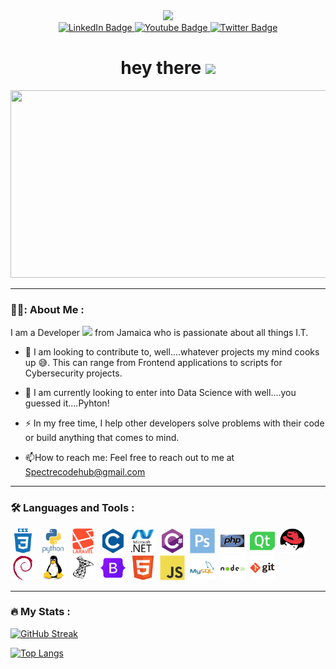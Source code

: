 <div id="header" align="center">
  <img src="https://media2.giphy.com/media/sC0Otv1hUm0BtrqNGp/200w.webp?cid=ecf05e47wzsguq23eou2z4z5wsre78kppmwxptcxt522kjji&rid=200w.webp&ct=s" width="100"/>
<div id="badges">
  <a href="your-linkedin-URL">
    <img src="https://img.shields.io/badge/LinkedIn-blue?style=for-the-badge&logo=linkedin&logoColor=white" alt="LinkedIn Badge"/>
  </a>
  <a href="your-youtube-URL">
    <img src="https://img.shields.io/badge/YouTube-red?style=for-the-badge&logo=youtube&logoColor=white" alt="Youtube Badge"/>
  </a>
  <a href="your-twitter-URL">
    <img src="https://img.shields.io/badge/Twitter-blue?style=for-the-badge&logo=twitter&logoColor=white" alt="Twitter Badge"/>
  </a>
</div>
<h1>
  hey there
  <img src="https://media.giphy.com/media/hvRJCLFzcasrR4ia7z/giphy.gif" width="30px"/>
  </h1>
  <div align="center">
  <img src="https://media.giphy.com/media/dWesBcTLavkZuG35MI/giphy.gif" width="600" height="300"/>
</div>
  
</div>

---

### 👨‍💻: About Me :
  I am a Developer <img src="https://media.giphy.com/media/WUlplcMpOCEmTGBtBW/giphy.gif" width="30"> from Jamaica who is passionate about all things I.T.
  - :telescope: I am looking to contribute to, well....whatever projects my mind cooks up 😅. This can range from Frontend applications to scripts for Cybersecurity projects.

- :seedling: I am currently looking to enter into Data Science with well....you guessed it....Pyhton!

- :zap: In my free time, I help other developers solve problems with their code or build anything that comes to mind.

- :mailbox:How to reach me: Feel free to reach out to me at Spectrecodehub@gmail.com

---

### :hammer_and_wrench: Languages and Tools :
<div>
  <img src="https://github.com/devicons/devicon/blob/master/icons/css3/css3-plain-wordmark.svg"  title="CSS3" alt="CSS" width="40" height="40"/>&nbsp;
  <img src="https://github.com/devicons/devicon/blob/master/icons/python/python-original-wordmark.svg"  title="Python" alt="Python" width="40" height="40"/>&nbsp;
  <img src="https://github.com/devicons/devicon/blob/master/icons/laravel/laravel-plain-wordmark.svg"  title="Laravel" alt="Laravel" width="40" height="40"/>&nbsp;
  <img src="https://github.com/devicons/devicon/blob/master/icons/c/c-plain.svg"  title="C" alt="C" width="40" height="40"/>&nbsp;
  <img src=" https://github.com/devicons/devicon/blob/master/icons/dot-net/dot-net-original-wordmark.svg"  title=".Net" alt=".Net" width="40" height="40"/>&nbsp;
  <img src="https://github.com/devicons/devicon/blob/master/icons/csharp/csharp-original.svg"  title="C#" alt="C#" width="40" height="40"/>&nbsp;
  <img src="https://github.com/devicons/devicon/blob/master/icons/photoshop/photoshop-plain.svg"  title="Photoshop" alt="Photoshop" width="40" height="40"/>&nbsp;
  <img src="https://github.com/devicons/devicon/blob/master/icons/php/php-original.svg"  title="Php" alt="Php" width="40" height="40"/>&nbsp;
  <img src="https://github.com/devicons/devicon/blob/master/icons/qt/qt-original.svg"  title="PyQt5" alt="PyQt5" width="40" height="40"/>&nbsp;
  <img src="https://github.com/devicons/devicon/blob/master/icons/redhat/redhat-original.svg"  title="Redhat" alt="Redhat" width="40" height="40"/>&nbsp;
  <img src="https://github.com/devicons/devicon/blob/master/icons/debian/debian-original.svg"  title="Debian" alt="Debian" width="40" height="40"/>&nbsp;
  <img src=" https://github.com/devicons/devicon/blob/master/icons/linux/linux-original.svg"  title="Linux" alt="Linux" width="40" height="40"/>&nbsp;
  <img src="https://github.com/devicons/devicon/blob/master/icons/microsoftsqlserver/microsoftsqlserver-plain.svg"  title="MicrosoftSQL" alt="MicrosoftSQL" width="40" height="40"/>&nbsp;
  <img src="https://github.com/devicons/devicon/blob/master/icons/bootstrap/bootstrap-original.svg"  title="Bootstrap" alt="Bootsrap" width="40" height="40"/>&nbsp;
  <img src="https://github.com/devicons/devicon/blob/master/icons/html5/html5-original.svg" title="HTML5" alt="HTML" width="40" height="40"/>&nbsp;
  <img src="https://github.com/devicons/devicon/blob/master/icons/javascript/javascript-original.svg" title="JavaScript" alt="JavaScript" width="40" height="40"/>&nbsp;
  <img src="https://github.com/devicons/devicon/blob/master/icons/mysql/mysql-original-wordmark.svg" title="MySQL"  alt="MySQL" width="40" height="40"/>&nbsp;
  <img src="https://github.com/devicons/devicon/blob/master/icons/nodejs/nodejs-original-wordmark.svg" title="NodeJS" alt="NodeJS" width="40" height="40"/>&nbsp;
  <img src="https://github.com/devicons/devicon/blob/master/icons/git/git-original-wordmark.svg" title="Git" **alt="Git" width="40" height="40"/>
</div>

---

### :fire: My Stats :
[![GitHub Streak](http://github-readme-streak-stats.herokuapp.com?user=In-sp3ctr3&theme=dark&background=000000)](https://git.io/streak-stats)

[![Top Langs](https://github-readme-stats.vercel.app/api/top-langs/?username=In-sp3ctr3&layout=compact&theme=vision-friendly-dark)](https://github.com/anuraghazra/github-readme-stats)
